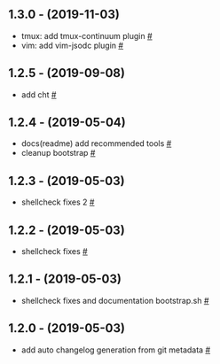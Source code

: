 ## 1.3.0 - (2019-11-03)

- tmux: add tmux-continuum plugin [#](https://github.com/bymathias/dotfiles/commit/8db0c83af508793d625609b363a5f92ec0dbe4f1 "commit 8db0c83")
- vim: add vim-jsodc plugin [#](https://github.com/bymathias/dotfiles/commit/49fc863256838833bf81f075ac0ce9210be32be5 "commit 49fc863")

## 1.2.5 - (2019-09-08)

- add cht [#](https://github.com/bymathias/dotfiles/commit/68625cb3f8e0c0bc0672d36d24ce626d1c760573 "commit 68625cb")

## 1.2.4 - (2019-05-04)

- docs(readme) add recommended tools [#](https://github.com/bymathias/dotfiles/commit/e88906f51055decaf9e16759be928730a4bf5b5c "commit e88906f")
- cleanup bootstrap [#](https://github.com/bymathias/dotfiles/commit/eff13be5f8fc4ae43e35b6c68e35a834b87cc234 "commit eff13be")

## 1.2.3 - (2019-05-03)

- shellcheck fixes 2 [#](https://github.com/bymathias/dotfiles/commit/01c5f87569b5af4bfae8d6753190351667944c7e "commit 01c5f87")

## 1.2.2 - (2019-05-03)

- shellcheck fixes [#](https://github.com/bymathias/dotfiles/commit/d200b59d5c332ab66611fff609d168e7a4568c81 "commit d200b59")

## 1.2.1 - (2019-05-03)

- shellcheck fixes and documentation bootstrap.sh [#](https://github.com/bymathias/dotfiles/commit/e8c77ad7142fa69ead2126b86d132b6094e7ad83 "commit e8c77ad")

## 1.2.0 - (2019-05-03)

- add auto changelog generation from git metadata [#](https://github.com/bymathias/dotfiles/commit/684fef68dbf5d3e710c1341fd5f3bf60e8dca9ad "commit 684fef6")

